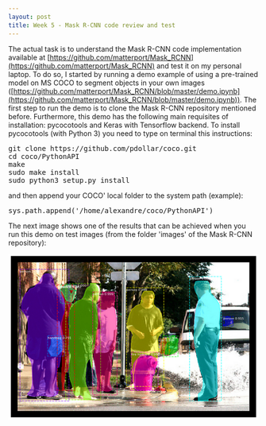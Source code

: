 ```yaml
---
layout: post
title: Week 5 - Mask R-CNN code review and test
---
```


The actual task is to understand the Mask R-CNN code implementation available at [https://github.com/matterport/Mask_RCNN](https://github.com/matterport/Mask_RCNN) and test it on my personal laptop. To do so, I started by running a demo example of using a pre-trained model on MS COCO to segment objects in your own images ([https://github.com/matterport/Mask_RCNN/blob/master/demo.ipynb](https://github.com/matterport/Mask_RCNN/blob/master/demo.ipynb)). The first step to run the demo is to clone the Mask R-CNN repository mentioned before. Furthermore, this demo has the following main requisites of installation: pycocotools and Keras with Tensorflow backend. To install pycocotools (with Python 3) you need to type on terminal this instructions: 

<pre>
git clone https://github.com/pdollar/coco.git
cd coco/PythonAPI
make
sudo make install
sudo python3 setup.py install
</pre>

and then append your COCO' local folder to the system path (example): 

<pre>
sys.path.append('/home/alexandre/coco/PythonAPI')
</pre>

The next image shows one of the results that can be achieved when you run this demo on test images (from the folder 'images' of the Mask R-CNN repository): 

![Results of Mask R-CNN](../img/demo.png)

